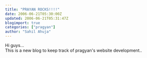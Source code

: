 ```yaml
---
title: "PRAYAN ROCKS!!!!"
date: 2006-06-21T05:30:00Z
updated: 2006-06-21T05:31:47Z
blogimport: true 
categories: ["pragyan"]
author: "Sahil Ahuja"
---
```


Hi guys...<br />This is a new blog to keep track of pragyan's website development..
